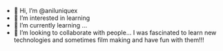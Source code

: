 - 👋 Hi, I’m @aniluniquex
- 👀 I’m interested in learning
- 🌱 I’m currently learning ...
- 💞️ I’m looking to collaborate with people...
I was fascinated to learn new technologies and sometimes film making and have fun with them!!!


<!---
aniluniquex/aniluniquex is a ✨ special ✨ repository because its `README.md` (this file) appears on your GitHub profile.
You can click the Preview link to take a look at your changes.
--->
